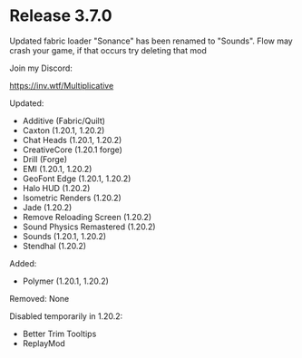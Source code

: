 # Release 3.7.0

Updated fabric loader
"Sonance" has been renamed to "Sounds".
Flow may crash your game, if that occurs try deleting that mod

Join my Discord:

https://inv.wtf/Multiplicative

Updated:
- Additive (Fabric/Quilt)
- Caxton (1.20.1, 1.20.2)
- Chat Heads (1.20.1, 1.20.2)
- CreativeCore (1.20.1 forge)
- Drill (Forge)
- EMI (1.20.1, 1.20.2)
- GeoFont Edge (1.20.1, 1.20.2)
- Halo HUD (1.20.2)
- Isometric Renders (1.20.2)
- Jade (1.20.2)
- Remove Reloading Screen (1.20.2)
- Sound Physics Remastered (1.20.2)
- Sounds (1.20.1, 1.20.2)
- Stendhal (1.20.2)

Added:
- Polymer (1.20.1, 1.20.2)

Removed:
None

Disabled temporarily in 1.20.2:
- Better Trim Tooltips
- ReplayMod
